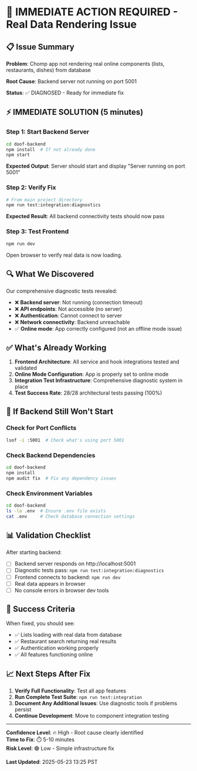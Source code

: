 # 🚨 IMMEDIATE ACTION REQUIRED - Real Data Rendering Issue

## 📋 Issue Summary
**Problem**: Chomp app not rendering real online components (lists, restaurants, dishes) from database

**Root Cause**: Backend server not running on port 5001

**Status**: ✅ DIAGNOSED - Ready for immediate fix

## ⚡ IMMEDIATE SOLUTION (5 minutes)

### Step 1: Start Backend Server
```bash
cd doof-backend
npm install  # If not already done
npm start
```

**Expected Output**: Server should start and display "Server running on port 5001"

### Step 2: Verify Fix
```bash
# From main project directory
npm run test:integration:diagnostics
```

**Expected Result**: All backend connectivity tests should now pass

### Step 3: Test Frontend
```bash
npm run dev
```

Open browser to verify real data is now loading.

## 🔍 What We Discovered

Our comprehensive diagnostic tests revealed:

- ❌ **Backend server**: Not running (connection timeout)
- ❌ **API endpoints**: Not accessible (no server)
- ❌ **Authentication**: Cannot connect to server
- ❌ **Network connectivity**: Backend unreachable
- ✅ **Online mode**: App correctly configured (not an offline mode issue)

## ✅ What's Already Working

1. **Frontend Architecture**: All service and hook integrations tested and validated
2. **Online Mode Configuration**: App is properly set to online mode
3. **Integration Test Infrastructure**: Comprehensive diagnostic system in place
4. **Test Success Rate**: 28/28 architectural tests passing (100%)

## 🔧 If Backend Still Won't Start

### Check for Port Conflicts
```bash
lsof -i :5001  # Check what's using port 5001
```

### Check Backend Dependencies
```bash
cd doof-backend
npm install
npm audit fix  # Fix any dependency issues
```

### Check Environment Variables
```bash
cd doof-backend
ls -la .env  # Ensure .env file exists
cat .env     # Check database connection settings
```

## 📊 Validation Checklist

After starting backend:

- [ ] Backend server responds on http://localhost:5001
- [ ] Diagnostic tests pass: `npm run test:integration:diagnostics`
- [ ] Frontend connects to backend: `npm run dev`
- [ ] Real data appears in browser
- [ ] No console errors in browser dev tools

## 🎯 Success Criteria

When fixed, you should see:
- ✅ Lists loading with real data from database
- ✅ Restaurant search returning real results
- ✅ Authentication working properly
- ✅ All features functioning online

## 📈 Next Steps After Fix

1. **Verify Full Functionality**: Test all app features
2. **Run Complete Test Suite**: `npm run test:integration`
3. **Document Any Additional Issues**: Use diagnostic tools if problems persist
4. **Continue Development**: Move to component integration testing

---

**Confidence Level**: 🔥 High - Root cause clearly identified  
**Time to Fix**: ⏱️ 5-10 minutes  
**Risk Level**: 🟢 Low - Simple infrastructure fix  

**Last Updated**: 2025-05-23 13:25 PST 